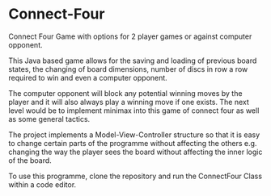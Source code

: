 # Connect-Four
Connect Four Game with options for 2 player games or against computer opponent. 

This Java based game allows for the saving and loading of previous board states, the changing of board dimensions, number of discs in row a row required to win and even a computer opponent.

The computer opponent will block any potential winning moves by the player and it will also always play a winning move if one exists. The next level would be to implement minimax into this game of connect four as well as some general tactics. 

The project implements a Model-View-Controller structure so that it is easy to change certain parts of the programme without affecting the others e.g. changing the way the player sees the board without affecting the inner logic of the board. 

To use this programme, clone the repository and run the ConnectFour Class within a code editor. 

